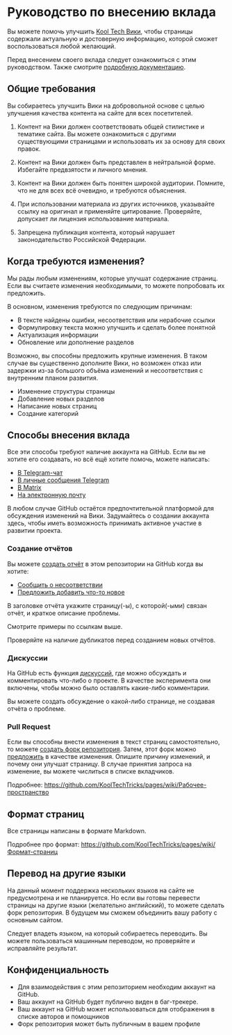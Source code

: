 # Руководство по внесению вклада

Вы можете помочь улучшить
[Kool Tech Вики](https://kooltechtricks.neocities.org), чтобы страницы
содержали актуальную и достоверную информацию, которой сможет воспользоваться
любой желающий.

Перед внесением своего вклада следует ознакомиться с этим руководством. Также
смотрите [подробную документацию](https://github.com/KoolTechTricks/pages/wiki).

## Общие требования

Вы собираетесь улучшить Вики на добровольной основе с целью улучшения качества
контента на сайте для всех посетителей.

1. Контент на Вики должен соответствовать общей стилистике и тематике сайта.
Вы можете ознакомиться с другими существующими страницами и использовать их за
основу для своих правок.

2. Контент на Вики должен быть представлен в нейтральной форме. Избегайте
предвзятости и личного мнения.

3. Контент на Вики должен быть понятен широкой аудитории. Помните, что не для
всех всё очевидно, и требуются объяснения.

4. При использовании материала из других источников, указывайте ссылку на
оригинал и применяйте цитирование. Проверяйте, допускает ли лицензия
использование материала.

5. Запрещена публикация контента, который нарушает законодательство Российской
Федерации.

## Когда требуются изменения?

Мы рады любым изменениям, которые улучшат содержание страниц. Если вы считаете
изменения необходимыми, то можете попробовать их предложить.

В основном, изменения требуются по следующим причинам:

- В тексте найдены ошибки, несоответствия или нерабочие ссылки
- Формулировку текста можно улучшить и сделать более понятной
- Актуализация информации
- Обновление или дополнение разделов

Возможно, вы способны предложить крупные изменения. В таком случае вы
существенно дополните Вики, но возможен отказ или задержки из-за большого объёма
изменений и несоответствия с внутренним планом развития.

- Изменение структуры страницы
- Добавление новых разделов
- Написание новых страниц
- Создание категорий

## Способы внесения вклада

Все эти способы требуют наличие аккаунта на GitHub. Если вы не хотите его
создавать, но всё ещё хотите помочь, можете написать:

- [В Telegram-чат](https://t.me/KoolTechChat)
- [В личные сообщения Telegram](https://t.me/KoolTechLord)
- [В Matrix](https://go.kde.org/matrix/#/@kooltechtricks:matrix.org)
- [На электронную почту](mailto:kooltechnologytricks@gmail.com)

В любом случае GitHub остаётся предпочтительной платформой для обсуждения
изменений на Вики. Задумайтесь о создании аккаунта здесь, чтобы иметь
возможность принимать активное участие в развитии проекта.

### Создание отчётов

Вы можете [создать отчёт](https://github.com/KoolTechTricks/pages/issues/new) в
этом репозитории на GitHub когда вы хотите:

- [Сообщить о несоответствии](https://github.com/KoolTechTricks/pages/issues/5)
- [Предложить добавить что-то новое](https://github.com/KoolTechTricks/pages/issues/4)

В заголовке отчёта укажите страницу(-ы), с которой(-ыми) связан отчёт, и краткое
описание проблемы.

Смотрите примеры по ссылкам выше.

Проверяйте на наличие дубликатов перед созданием новых отчётов.

### Дискуссии

На GitHub есть функция
[дискуссий](https://github.com/KoolTechTricks/pages/discussions), где можно
обсуждать и комментировать что-либо о проекте. В качестве эксперимента они
включены, чтобы можно было оставлять какие-либо комментарии.

Вы можете создать обсуждение о какой-либо странице, не создавая отчёта о
проблеме.

### Pull Request

Если вы способны внести изменения в текст страниц самостоятельно, то можете
[создать форк репозитория](https://docs.github.com/en/get-started/quickstart/fork-a-repo).
Затем, этот форк можно
[предложить](https://github.com/KoolTechTricks/pages/pulls) в качестве
изменения. Опишите причину изменений, и почему они улучшат страницу. В случае
принятия запроса на изменение, вы можете числиться в списке вкладчиков.

Подробнее: https://github.com/KoolTechTricks/pages/wiki/Рабочее-пространство

## Формат страниц

Все страницы написаны в формате Markdown.

Подробнее про формат: https://github.com/KoolTechTricks/pages/wiki/Формат-страниц

## Перевод на другие языки

На данный момент поддержка нескольких языков на сайте не предусмотрена и не
планируется. Но если вы готовы перевести страницы на другие языки (желательно
английский), то можете сделать форк репозитория. В будущем мы сможем объединить
вашу работу с основным сайтом.

Следует владеть языком, на который собираетесь переводить. Вы можете
пользоваться машинным переводом, но проверяйте и исправляйте результат.

## Конфиденциальность

- Для взаимодействия с этим репозиторием необходим аккаунт на GitHub.
- Ваш аккаунт на GitHub будет публично виден в баг-трекере.
- Ваш аккаунт на GitHub может использоваться для отображения в списке авторов и
помощников
- Форк репозитория может быть публичным в вашем профиле
